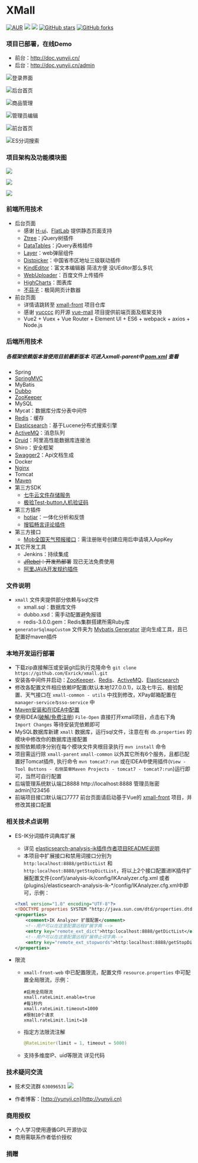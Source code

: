 # XMall
[![AUR](https://img.shields.io/aur/license/yaourt.svg)](https://github.com/melodyne/doc/blob/master/License)
[![](https://img.shields.io/badge/Author-melodyne-orange.svg)](http://blog.exrick.cn)
[![](https://img.shields.io/badge/version-1.0-brightgreen.svg)](https://github.com/melodyne/doc)
[![GitHub stars](https://img.shields.io/github/stars/melodyne/doc.svg?style=social&label=Stars)](https://github.com/melodyne/doc)
[![GitHub forks](https://img.shields.io/github/forks/melodyne/doc.svg?style=social&label=Fork)](https://github.com/melodyne/doc)


### 项目已部署，在线Demo
- 前台：http://doc.yunyii.cn/
- 后台：http://doc.yunyii.cn/admin

![](https://i.loli.net/2018/07/22/5b5460eb23cb9.jpg "登录界面")

![](https://i.loli.net/2018/07/22/5b5461099039e.jpg "后台首页")

![](https://i.loli.net/2018/07/22/5b546125886ca.jpg "商品管理")

![](https://i.loli.net/2018/07/22/5b54613bc866f.jpg "管理员编辑")

![](https://i.loli.net/2018/07/22/5b54615b95788.jpg "前台首页")

![](https://i.loli.net/2018/07/22/5b5461756b2b0.jpg "ES分词搜索")

### 项目架构及功能模块图

![](https://i.loli.net/2018/07/22/5b5461926969b.png)

![](https://i.loli.net/2018/07/22/5b5461aa2fdee.jpg)

![](https://i.loli.net/2018/07/22/5b5461c54cb55.jpg)

### 前端所用技术
- 后台页面
    - 感谢 [H-ui](http://www.h-ui.net/)、[FlatLab](https://github.com/Exrick/xmall/blob/master/study/FlatLab.md) 提供静态页面支持
    - [Ztree](http://www.treejs.cn/v3/main.php#_zTreeInfo)：jQuery树插件
    - [DataTables](http://www.datatables.club/)：jQuery表格插件
    - [Layer](http://layer.layui.com/)：web弹层组件
    - [Distpicker](https://github.com/fengyuanchen/distpicker)：中国省市区地址三级联动插件
    - [KindEditor](https://github.com/kindsoft/kindeditor)：富文本编辑器 简洁方便 没UEditor那么多坑
    - [WebUploader](http://fex.baidu.com/webuploader/getting-started.html)：百度文件上传插件
    - [HighCharts](http://www.hcharts.cn/)：图表库
    - [不蒜子](http://busuanzi.ibruce.info/)：极简网页计数器
- 前台页面
    - 详情请跳转至 [xmall-front](https://github.com/Exrick/xmall-front) 项目仓库
    - 感谢 [yucccc](https://github.com/yucccc) 的开源 [vue-mall](https://github.com/yucccc/vue-mall) 项目提供前端页面及框架支持
    - Vue2 + Vuex + Vue Router + Element UI + ES6 + webpack + axios + Node.js
    
### 后端所用技术
##### 各框架依赖版本皆使用目前最新版本 可进入xmall-parent中 [pom.xml](https://github.com/Exrick/xmall/blob/master/xmall-parent/pom.xml) 查看
- Spring
- [SpringMVC](https://github.com/Exrick/xmall/blob/master/study/SpringMVC.md)
- MyBatis
- [Dubbo](https://github.com/Exrick/xmall/blob/master/study/Dubbo.md)
- [ZooKeeper](https://github.com/Exrick/xmall/blob/master/study/Zookeeper.md)
- MySQL
- Mycat：数据库分库分表中间件
- [Redis](https://github.com/Exrick/xmall/blob/master/study/Redis.md)：缓存
- [Elasticsearch](https://github.com/Exrick/xmall/blob/master/study/Elasticsearch.md)：基于Lucene分布式搜索引擎
- [ActiveMQ](https://github.com/Exrick/xmall/blob/master/study/ActiveMQ.md)：消息队列
- [Druid](http://druid.io/)：阿里高性能数据库连接池
- Shiro：安全框架
- [Swagger2](https://github.com/Exrick/xmall/blob/master/study/Swagger2.md)：Api文档生成
- Docker
- [Nginx](https://github.com/Exrick/xmall/blob/master/study/Nginx.md)
- Tomcat
- [Maven](https://github.com/Exrick/xmall/blob/master/study/Maven.md)
- 第三方SDK
    - [七牛云文件存储服务](https://developer.qiniu.com/kodo/sdk/1239/java)
    - [极验Test-button人机验证码](http://www.geetest.com/Test-button.html)
- 第三方插件
    - [hotjar](https://github.com/Exrick/xmall/blob/master/study/hotjar.md)：一体化分析和反馈
    - [搜狐畅言评论插件](http://changyan.kuaizhan.com/)
- 第三方接口
    - [Mob全国天气预报接口](http://api.mob.com/#/apiwiki/weather)：需注册账号创建应用后申请填入AppKey
- 其它开发工具
    - Jenkins：持续集成
    - ~~[JRebel](https://github.com/Exrick/xmall/blob/master/study/JRebel.md)：开发热部署~~ 现已无法免费使用
    - [阿里JAVA开发规约插件](https://github.com/alibaba/p3c)

### 文件说明
- `xmall` 文件夹提供部分依赖与sql文件
    - xmall.sql：数据库文件
    - dubbo.xsd：需手动配置避免报错
    - redis-3.0.0.gem：Redis集群搭建所需Ruby库
- `generatorSqlmapCustom` 文件夹为 [Mybatis Generator](http://www.mybatis.org/generator/) 逆向生成工具，且已配置好maven插件
### 本地开发运行部署
- 下载zip直接解压或安装git后执行克隆命令 `git clone https://github.com/Exrick/xmall.git`
- 安装各中间件并启动：[ZooKeeper](https://github.com/Exrick/xmall/blob/master/study/Zookeeper.md)、[Redis](https://github.com/Exrick/xmall/blob/master/study/Redis.md)、[ActiveMQ](https://github.com/Exrick/xmall/blob/master/study/ActiveMQ.md)、[Elasticsearch](https://github.com/Exrick/xmall/blob/master/study/Elasticsearch.md)
- 修改各配置文件相应依赖IP配置(默认本地127.0.0.1)，以及七牛云、极验配置、天气接口在 `xmall-common - utils` 中找到修改，XPay邮箱配置在 `manager-service与sso-service` 中
- [Maven安装和在IDEA中配置](https://github.com/Exrick/xmall/blob/master/study/Maven.md)
- 使用IDEA([破解/免费注册](http://idea.lanyus.com/)) `File-Open` 直接打开xmall项目，点击右下角 `Import Changes` 等待安装完依赖即可
- MySQL数据库新建 `xmall` 数据库，运行sql文件，注意在有 `db.properties` 的模块中修改你的数据库连接配置
- 按照依赖顺序分别在每个模块文件夹根目录执行 `mvn install` 命令
- 项目需运行除 `xmall-parent` `xmall-common` 以外其它所有6个服务，且都已配置好Tomcat插件, 执行命令 `mvn tomcat7:run` 或在IDEA中使用插件(`View - Tool Buttons - 右侧菜单Maven Projects - tomcat7 - tomcat7:run`)运行即可，当然可自行配置
- 后端管理系统默认端口8888 http://localhost:8888 管理员账密admin|123456
- 前端项目接口默认端口7777 前台页面请启动基于Vue的 [xmall-front](https://github.com/Exrick/xmall-front) 项目，并修改其接口配置
### 相关技术点说明
- ES-IK分词插件词典库扩展
    - 详见 [elasticsearch-analysis-ik插件作者项目README说明](https://github.com/medcl/elasticsearch-analysis-ik)
    - 本项目中扩展接口和禁用词接口分别为 `http:localhost:8888/getDictList` 和 `http:localhost:8888/getStopDictList`，将以上2个接口配置进IK插件扩展配置文件{conf}/analysis-ik/config/IKAnalyzer.cfg.xml 或者 {plugins}/elasticsearch-analysis-ik-*/config/IKAnalyzer.cfg.xml中即可，示例：

    ```xml
    <?xml version="1.0" encoding="UTF-8"?>
    <!DOCTYPE properties SYSTEM "http://java.sun.com/dtd/properties.dtd">
    <properties>
        <comment>IK Analyzer 扩展配置</comment>
        <!--用户可以在这里配置远程扩展字典 -->
        <entry key="remote_ext_dict">http:localhost:8888/getDictList</entry>
        <!--用户可以在这里配置远程扩展停止词字典-->
        <entry key="remote_ext_stopwords">http:localhost:8888/getStopDictList</entry>
    </properties>
    ```
- 限流
    - `xmall-front-web` 中已配置限流，配置文件 `resource.properties` 中可配置全局限流，示例：

        ```properties
        #启用全局限流
        xmall.rateLimit.enable=true
        #每1秒内
        xmall.rateLimit.timeout=1000
        #限制10个请求
        xmall.rateLimit.limit=10
        ```
    - 指定方法限流注解
        ```java
        @RateLimiter(limit = 1, timeout = 5000)
        ```
    - 支持多维度IP、uid等限流 详见代码
### 技术疑问交流
- 技术交流群 `630096531` [![](http://pub.idqqimg.com/wpa/images/group.png)](https://jq.qq.com/?_wv=1027&k=4945coR)

- 作者博客：[http://yunyii.cn](http://yunyii.cn)
### 商用授权
- 个人学习使用遵循GPL开源协议
- 商用需联系作者低价授权
### 捐赠
![]()

![]()

